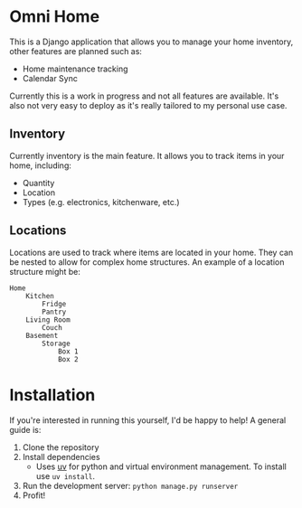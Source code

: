 # Omni Home
This is a Django application that allows you to manage your home inventory, other features are planned such as:
- Home maintenance tracking
- Calendar Sync

Currently this is a work in progress and not all features are available. It's also not very easy to deploy as it's really tailored to my personal use case.


## Inventory
Currently inventory is the main feature. It allows you to track items in your home, including:
- Quantity
- Location
- Types (e.g. electronics, kitchenware, etc.)


## Locations
Locations are used to track where items are located in your home. They can be nested to allow for complex home structures. An example of a location structure might be:
```
Home
    Kitchen
        Fridge
        Pantry
    Living Room
        Couch
    Basement
        Storage
            Box 1
            Box 2  
```

# Installation
If you're interested in running this yourself, I'd be happy to help! A general guide is:
1. Clone the repository
2. Install dependencies
    - Uses [uv](https://github.com/astral-sh/uv) for python and virtual environment management. To install use `uv install`.
3. Run the development server: `python manage.py runserver`
4. Profit!


